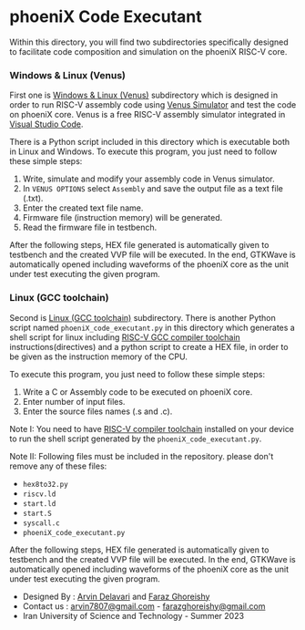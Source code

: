 phoeniX Code Executant
======================================

Within this directory, you will find two subdirectories specifically designed to facilitate code composition and simulation on the phoeniX RISC-V core. 

### Windows & Linux (Venus)
First one is [Windows & Linux (Venus)](https://github.com/ArvinDelavari/PHOENIX-CORE/tree/main/phoeniX_Code_Executant/Windows%20%26%20Linux%20(Venus)) subdirectory which is designed in order to run RISC-V assembly code using [Venus Simulator](https://marketplace.visualstudio.com/items?itemName=hm.riscv-venus) and test the code on phoeniX core. Venus is a free RISC-V assembly simulator integrated in [Visual Studio Code](https://code.visualstudio.com/download).

There is a Python script included in this directory which is executable both in Linux and Windows. To execute this program, you just need to follow these simple steps:

1) Write, simulate and modify your assembly code in Venus simulator.
2) In `VENUS OPTIONS` select `Assembly` and save the output file as a text file (.txt).
3) Enter the created text file name.
4) Firmware file (instruction memory) will be generated.
5) Read the firmware file in testbench.

After the following steps, HEX file generated is automatically given to testbench and the created VVP file will be executed. In the end, GTKWave is automatically opened including waveforms of the phoeniX core as the unit under test executing the given program.


### Linux (GCC toolchain)
Second is [Linux (GCC toolchain)](https://github.com/ArvinDelavari/PHOENIX-CORE/tree/main/phoeniX_Code_Executant/Linux%20(GCC%20toolchain)) subdirectory. There is another Python script named `phoeniX_code_executant.py` in this directory which generates a shell script for linux including [RISC-V GCC compiler toolchain](https://github.com/riscv-collab/riscv-gnu-toolchain)  instructions(directives) and a python script to create a HEX file, in order to be given as the instruction memory of the CPU. 

To execute this program, you just need to follow these simple steps:

1) Write a C or Assembly code to be executed on phoeniX core.
2) Enter number of input files.
3) Enter the source files names (.s and .c).

Note I: You need to have [RISC-V compiler toolchain](https://github.com/riscv-collab/riscv-gnu-toolchain) installed on your device to run the shell script generated by the `phoeniX_code_executant.py`.

Note II: Following files must be included in the repository. please don't remove any of these files:

- `hex8to32.py`
- `riscv.ld`  
- `start.ld`
- `start.S`   
- `syscall.c`
- `phoeniX_code_executant.py`

After the following steps, HEX file generated is automatically given to testbench and the created VVP file will be executed. In the end, GTKWave is automatically opened including waveforms of the phoeniX core as the unit under test executing the given program.

- Designed By : [Arvin Delavari](https://github.com/ArvinDelavari) and [Faraz Ghoreishy](https://github.com/FarazGhoreishy)
- Contact us : arvin7807@gmail.com - farazghoreishy@gmail.com
- Iran University of Science and Technology - Summer 2023

